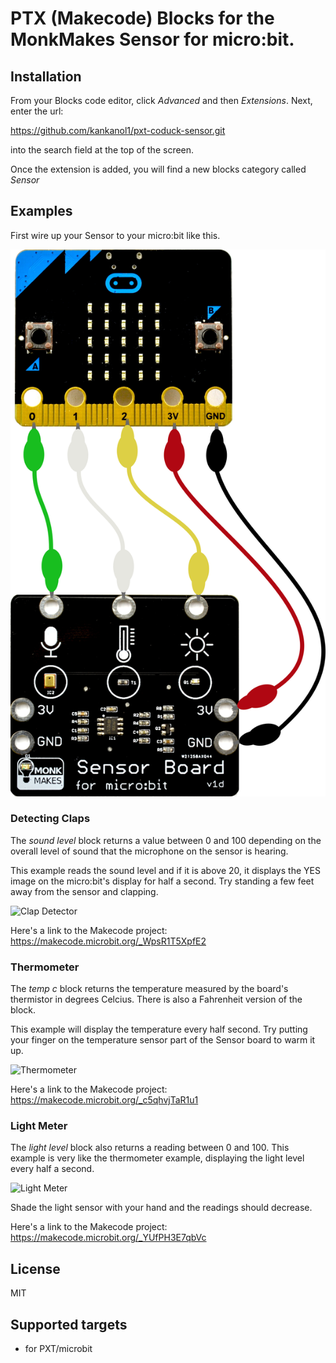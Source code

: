# PTX (Makecode) Blocks for the MonkMakes Sensor for micro:bit.




## Installation

From your Blocks code editor, click _Advanced_ and then _Extensions_. Next, enter the url: 

https://github.com/kankanol1/pxt-coduck-sensor.git

into the search field at the top of the screen.

Once the extension is added, you will find a new blocks category called _Sensor_


## Examples

First wire up your Sensor to your micro:bit like this.

![Sensor blocks category](https://github.com/kankanol1/pxt-coduck-sensor/blob/master/figs/connecting.png?raw=true)


### Detecting Claps

The _sound level_ block returns a value between 0 and 100 depending on the overall level of sound that the microphone on the sensor is hearing.

This example reads the sound level and if it is above 20, it displays the YES image on the micro:bit's display for half a second. Try standing a few feet away from the sensor and clapping.

![Clap Detector](https://github.com/monkmakes/pxt-sensor/blob/master/figs/clap_code.png?raw=true)

Here's a link to the Makecode project: https://makecode.microbit.org/_WpsR1T5XpfE2


### Thermometer

The _temp c_ block returns the temperature measured by the board's thermistor in degrees Celcius. There is also a Fahrenheit version of the block.

This example will display the temperature every half second. Try putting your finger on the temperature sensor part of the Sensor board to warm it up.

![Thermometer](https://github.com/monkmakes/pxt-sensor/blob/master/figs/thermometer_code.png?raw=true)

Here's a link to the Makecode project: https://makecode.microbit.org/_c5qhvjTaR1u1


### Light Meter

The _light level_ block also returns a reading between 0 and 100. This example is very like the thermometer example, displaying the light level every half a second.

![Light Meter](https://github.com/monkmakes/pxt-sensor/blob/master/figs/light_meter_code.png?raw=true)

Shade the light sensor with your hand and the readings should decrease.

Here's a link to the Makecode project: https://makecode.microbit.org/_YUfPH3E7qbVc



## License
MIT


## Supported targets

* for PXT/microbit

